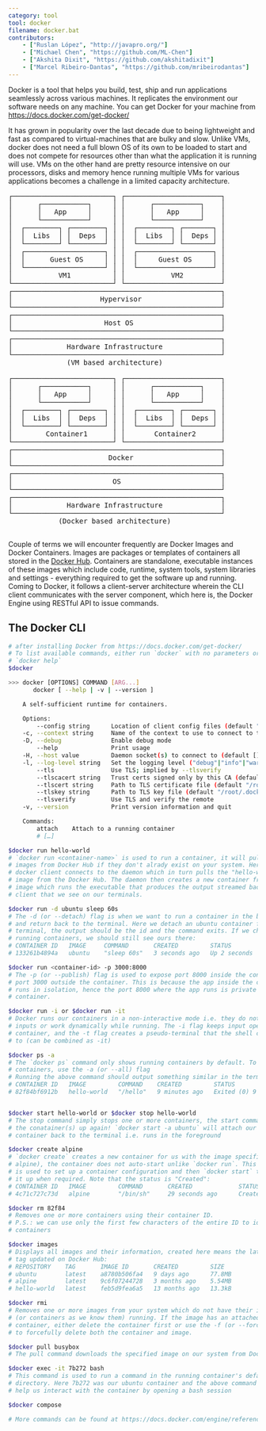```yaml
---
category: tool
tool: docker
filename: docker.bat
contributors:
    - ["Ruslan López", "http://javapro.org/"]
    - ["Michael Chen", "https://github.com/ML-Chen"]
    - ["Akshita Dixit", "https://github.com/akshitadixit"]
    - ["Marcel Ribeiro-Dantas", "https://github.com/mribeirodantas"]
---
```


Docker is a tool that helps you build, test, ship and run applications
seamlessly across various machines. It replicates the environment our software
needs on any machine. You can get Docker for your machine from
https://docs.docker.com/get-docker/

It has grown in popularity over the last decade due to being lightweight and
fast as compared to virtual-machines that are bulky and slow. Unlike VMs, docker
does not need a full blown OS of its own to be loaded to start and does not
compete for resources other than what the application it is running will use.
VMs on the other hand are pretty resource intensive on our processors, disks and
memory hence running multiple VMs for various applications becomes a challenge
in a limited capacity architecture.

<pre>
┌────────────────────────┐ ┌───────────────────────┐
│      ┌───────────┐     │ │      ┌───────────┐    │
│      │   App     │     │ │      │   App     │    │
│      └───────────┘     │ │      └───────────┘    │
│  ┌────────┐ ┌────────┐ │ │  ┌────────┐ ┌───────┐ │
│  │  Libs  │ │  Deps  │ │ │  │  Libs  │ │  Deps │ │
│  └────────┘ └────────┘ │ │  └────────┘ └───────┘ │
│  ┌───────────────────┐ │ │  ┌──────────────────┐ │
│  │      Guest OS     │ │ │  │     Guest OS     │ │
│  └───────────────────┘ │ │  └──────────────────┘ │
│           VM1          │ │           VM2         │
└────────────────────────┘ └───────────────────────┘
┌──────────────────────────────────────────────────┐
│                     Hypervisor                   │
└──────────────────────────────────────────────────┘
┌──────────────────────────────────────────────────┐
│                      Host OS                     │
└──────────────────────────────────────────────────┘
┌──────────────────────────────────────────────────┐
│             Hardware Infrastructure              │
└──────────────────────────────────────────────────┘
              (VM based architecture)

┌────────────────────────┐ ┌───────────────────────┐
│      ┌───────────┐     │ │      ┌───────────┐    │
│      │   App     │     │ │      │   App     │    │
│      └───────────┘     │ │      └───────────┘    │
│  ┌────────┐ ┌────────┐ │ │  ┌────────┐ ┌───────┐ │
│  │  Libs  │ │  Deps  │ │ │  │  Libs  │ │  Deps │ │
│  └────────┘ └────────┘ │ │  └────────┘ └───────┘ │
│        Container1      │ │       Container2      │
└────────────────────────┘ └───────────────────────┘
┌──────────────────────────────────────────────────┐
│                       Docker                     │
└──────────────────────────────────────────────────┘
┌──────────────────────────────────────────────────┐
│                        OS                        │
└──────────────────────────────────────────────────┘
┌──────────────────────────────────────────────────┐
│             Hardware Infrastructure              │
└──────────────────────────────────────────────────┘
            (Docker based architecture)

</pre>

Couple of terms we will encounter frequently are Docker Images and Docker
Containers. Images are packages or templates of containers all stored in the
[Docker Hub](https://hub.docker.com/). Containers are standalone, executable
instances of these images which include code, runtime, system tools, system
libraries and settings - everything required to get the software up and running.
Coming to Docker, it follows a client-server architecture wherein the CLI client
communicates with the server component, which here is, the Docker Engine using
RESTful API to issue commands.

## The Docker CLI
```bash
# after installing Docker from https://docs.docker.com/get-docker/
# To list available commands, either run `docker` with no parameters or execute
# `docker help`
$docker

>>> docker [OPTIONS] COMMAND [ARG...]
       docker [ --help | -v | --version ]

    A self-sufficient runtime for containers.

    Options:
        --config string      Location of client config files (default "/root/.docker")
    -c, --context string     Name of the context to use to connect to the daemon (overrides DOCKER_HOST env var and default context set with "docker context use")
    -D, --debug              Enable debug mode
        --help               Print usage
    -H, --host value         Daemon socket(s) to connect to (default [])
    -l, --log-level string   Set the logging level ("debug"|"info"|"warn"|"error"|"fatal") (default "info")
        --tls                Use TLS; implied by --tlsverify
        --tlscacert string   Trust certs signed only by this CA (default "/root/.docker/ca.pem")
        --tlscert string     Path to TLS certificate file (default "/root/.docker/cert.pem")
        --tlskey string      Path to TLS key file (default "/root/.docker/key.pem")
        --tlsverify          Use TLS and verify the remote
    -v, --version            Print version information and quit

    Commands:
        attach    Attach to a running container
        # […]

$docker run hello-world
# `docker run <container-name>` is used to run a container, it will pull the
# images from Docker Hub if they don't alrady exist on your system. Here the
# docker client connects to the daemon which in turn pulls the "hello-world"
# image from the Docker Hub. The daemon then creates a new container from the
# image which runs the executable that produces the output streamed back to the
# client that we see on our terminals.

$docker run -d ubuntu sleep 60s
# The -d (or --detach) flag is when we want to run a container in the background
# and return back to the terminal. Here we detach an ubuntu container from the
# terminal, the output should be the id and the command exits. If we check
# running containers, we should still see ours there:
# CONTAINER ID   IMAGE     COMMAND       CREATED         STATUS         PORTS     NAMES
# 133261b4894a   ubuntu    "sleep 60s"   3 seconds ago   Up 2 seconds             vigorous_gould

$docker run <container-id> -p 3000:8000
# The -p (or --publish) flag is used to expose port 8000 inside the container to
# port 3000 outside the container. This is because the app inside the container
# runs in isolation, hence the port 8000 where the app runs is private to the
# container.

$docker run -i or $docker run -it
# Docker runs our containers in a non-interactive mode i.e. they do not accept
# inputs or work dynamically while running. The -i flag keeps input open to the
# container, and the -t flag creates a pseudo-terminal that the shell can attach
# to (can be combined as -it)

$docker ps -a
# The `docker ps` command only shows running containers by default. To see all
# containers, use the -a (or --all) flag
# Running the above command should output something similar in the terminal:
# CONTAINER ID   IMAGE         COMMAND    CREATED         STATUS                     PORTS     NAMES
# 82f84bf6912b   hello-world   "/hello"   9 minutes ago   Exited (0) 9 minutes ago             eloquent_sammet


$docker start hello-world or $docker stop hello-world 
# The stop command simply stops one or more containers, the start command starts
# the conatainer(s) up again! `docker start -a ubuntu` will attach our detached
# container back to the terminal i.e. runs in the foreground

$docker create alpine
# `docker create` creates a new container for us with the image specified (here,
# alpine), the container does not auto-start unlike `docker run`. This command
# is used to set up a container configuration and then `docker start` to shoot
# it up when required. Note that the status is "Created":
# CONTAINER ID   IMAGE         COMMAND       CREATED             STATUS           PORTS     NAMES
# 4c71c727c73d   alpine        "/bin/sh"     29 seconds ago      Created                   naughty_ritchie

$docker rm 82f84
# Removes one or more containers using their container ID.
# P.S.: we can use only the first few characters of the entire ID to identify
# containers

$docker images
# Displays all images and their information, created here means the latest image
# tag updated on Docker Hub:
# REPOSITORY    TAG       IMAGE ID       CREATED         SIZE
# ubuntu        latest    a8780b506fa4   9 days ago      77.8MB
# alpine        latest    9c6f07244728   3 months ago    5.54MB
# hello-world   latest    feb5d9fea6a5   13 months ago   13.3kB

$docker rmi 
# Removes one or more images from your system which do not have their instances
# (or containers as we know them) running. If the image has an attached
# container, either delete the container first or use the -f (or --force) flag
# to forcefully delete both the container and image.

$docker pull busybox
# The pull command downloads the specified image on our system from Docker Hub.

$docker exec -it 7b272 bash
# This command is used to run a command in the running container's default
# directory. Here 7b272 was our ubuntu container and the above command would
# help us interact with the container by opening a bash session

$docker compose

# More commands can be found at https://docs.docker.com/engine/reference/commandline/docker/
```
